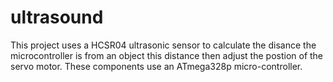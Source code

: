 # ultrasound

This project uses a  HCSR04 ultrasonic sensor to calculate the disance the microcontroller is from an object this distance then adjust the postion of the servo motor. These components use an ATmega328p micro-controller.
